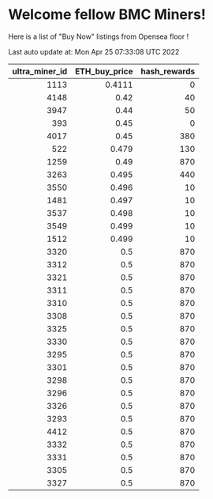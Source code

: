 # Welcome fellow BMC Miners!
Here is a list of "Buy Now" listings from Opensea floor !


Last auto update at: Mon Apr 25 07:33:08 UTC 2022


|   ultra_miner_id |   ETH_buy_price |   hash_rewards |
|-----------------:|----------------:|---------------:|
|             1113 |          0.4111 |              0 |
|             4148 |          0.42   |             40 |
|             3947 |          0.44   |             50 |
|              393 |          0.45   |              0 |
|             4017 |          0.45   |            380 |
|              522 |          0.479  |            130 |
|             1259 |          0.49   |            870 |
|             3263 |          0.495  |            440 |
|             3550 |          0.496  |             10 |
|             1481 |          0.497  |             10 |
|             3537 |          0.498  |             10 |
|             3549 |          0.499  |             10 |
|             1512 |          0.499  |             10 |
|             3320 |          0.5    |            870 |
|             3312 |          0.5    |            870 |
|             3321 |          0.5    |            870 |
|             3311 |          0.5    |            870 |
|             3310 |          0.5    |            870 |
|             3308 |          0.5    |            870 |
|             3325 |          0.5    |            870 |
|             3330 |          0.5    |            870 |
|             3295 |          0.5    |            870 |
|             3301 |          0.5    |            870 |
|             3298 |          0.5    |            870 |
|             3296 |          0.5    |            870 |
|             3326 |          0.5    |            870 |
|             3293 |          0.5    |            870 |
|             4412 |          0.5    |            870 |
|             3332 |          0.5    |            870 |
|             3331 |          0.5    |            870 |
|             3305 |          0.5    |            870 |
|             3327 |          0.5    |            870 |